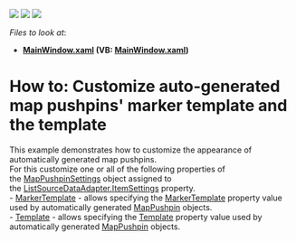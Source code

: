 <!-- default badges list -->
![](https://img.shields.io/endpoint?url=https://codecentral.devexpress.com/api/v1/VersionRange/128571363/22.2.2%2B)
[![](https://img.shields.io/badge/Open_in_DevExpress_Support_Center-FF7200?style=flat-square&logo=DevExpress&logoColor=white)](https://supportcenter.devexpress.com/ticket/details/T213880)
[![](https://img.shields.io/badge/📖_How_to_use_DevExpress_Examples-e9f6fc?style=flat-square)](https://docs.devexpress.com/GeneralInformation/403183)
<!-- default badges end -->
<!-- default file list -->
*Files to look at*:

* **[MainWindow.xaml](./CS/MapPushpinSettings_Example/MainWindow.xaml) (VB: [MainWindow.xaml](./VB/MapPushpinSettings_Example/MainWindow.xaml))**
<!-- default file list end -->
# How to: Customize auto-generated map pushpins' marker template and the template


This example demonstrates how to customize the appearance of automatically generated map pushpins.<br />For this customize one or all of the following properties of the <a href="https://documentation.devexpress.com/#wpf/clsDevExpressXpfMapMapPushpinSettingstopic">MapPushpinSettings</a> object assigned to the <a href="https://documentation.devexpress.com/#WPF/DevExpressXpfMapListSourceDataAdapter_ItemSettingstopic">ListSourceDataAdapter.ItemSettings</a> property.<br />- <a href="https://documentation.devexpress.com/#wpf/DevExpressXpfMapMapPushpinSettings_MarkerTemplatetopic">MarkerTemplate</a> - allows specifying the <a href="https://documentation.devexpress.com/#wpf/DevExpressXpfMapMapPushpin_MarkerTemplatetopic">MarkerTemplate</a> property value used by automatically generated <a href="https://documentation.devexpress.com/#wpf/DevExpressXpfMapMapPushpinMembersTopicAll">MapPushpin</a> objects.<br />- <a href="https://documentation.devexpress.com/#wpf/DevExpressXpfMapMapPushpinSettings_Templatetopic">Template</a> - allows specifying the <a href="https://documentation.devexpress.com/#wpf/DevExpressXpfMapMapPushpin_Templatetopic">Template</a> property value used by automatically generated <a href="https://documentation.devexpress.com/#wpf/DevExpressXpfMapMapPushpinMembersTopicAll">MapPushpin</a> objects.

<br/>


